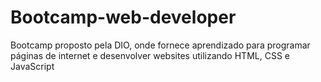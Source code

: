 # Bootcamp-web-developer
 Bootcamp proposto pela DIO, onde fornece aprendizado para programar páginas de internet e desenvolver websites utilizando HTML, CSS e JavaScript
